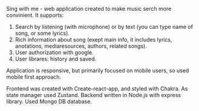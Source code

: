 Sing with me - web application created to make music serch more convinient.
It supports:
1. Search by listening (with microphone) or by text (you can type name of song, or some lyrics).
2. Rich information about song (exept main info, it includes lyrics, anotations, mediaresources, authors, related songs).
3. User authorization with google.
4. User librares: history and saved.

Application is responsive, but primarily focused on mobile users, so used mobile first approach.

Frontend was created with Create-react-app, and styled with Chakra. As state manager used Zustand.
Backend written in Node.js with express library. Used Mongo DB database.
